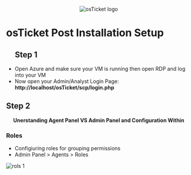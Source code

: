<p align="center">
<img src="https://i.imgur.com/Clzj7Xs.png" alt="osTicket logo"/>
</p>
<h1><strong>osTicket Post Installation Setup</strong></h1>
<ul>
<h2>Step 1</h2>
<li>Open Azure and make sure your VM is running then open RDP and log into your VM</li>
<li>Now open your Admin/Analyst Login Page:
 <strong>http://localhost/osTicket/scp/login.php</strong></li>
</ul> 

<h2>Step 2</h2>
<p align="center"><strong>Unerstanding Agent Panel VS Admin Panel and Configuration Within</strong></p> 
<h3>Roles</h3>
<ul>
<li>Configiuring roles for grouping permissions</li>
<li>Admin Panel > Agents > Roles</li>
</ul>
<p>
<img src="https://imgur.com/a/NHncz0e" alt="rols 1"/> 
</p>
